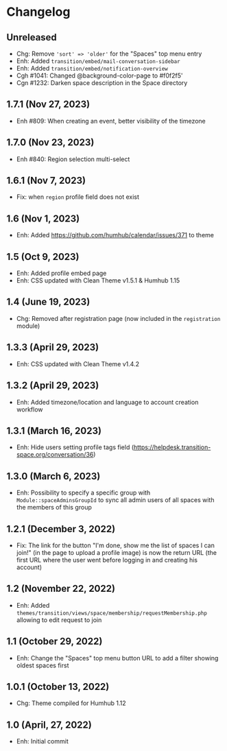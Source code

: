 Changelog
=========

Unreleased
--------------------
- Chg: Remove `'sort' => 'older'` for the "Spaces" top menu entry
- Enh: Added `transition/embed/mail-conversation-sidebar`
- Enh: Added `transition/embed/notification-overview`
- Cgh #1041: Changed @background-color-page to #f0f2f5'
- Cgn #1232: Darken space description in the Space directory

1.7.1 (Nov 27, 2023)
--------------------
- Enh #809: When creating an event, better visibility of the timezone

1.7.0 (Nov 23, 2023)
--------------------
- Enh #840: Region selection multi-select

1.6.1 (Nov 7, 2023)
--------------------
- Fix: when `region` profile field does not exist

1.6 (Nov 1, 2023)
--------------------
- Enh: Added https://github.com/humhub/calendar/issues/371 to theme

1.5 (Oct 9, 2023)
--------------------
- Enh: Added profile embed page
- Enh: CSS updated with Clean Theme v1.5.1 & Humhub 1.15

1.4 (June 19, 2023)
--------------------
- Chg: Removed after registration page (now included in the `registration` module)

1.3.3 (April 29, 2023)
--------------------
- Enh: CSS updated with Clean Theme v1.4.2

1.3.2 (April 29, 2023)
--------------------
- Enh: Added timezone/location and language to account creation workflow

1.3.1 (March 16, 2023)
--------------------
- Enh: Hide users setting profile tags field (https://helpdesk.transition-space.org/conversation/36)

1.3.0 (March 6, 2023)
--------------------
- Enh: Possibility to specify a specific group with `Module::spaceAdminsGroupId` to sync all admin users of all spaces
  with the members of this group

1.2.1 (December 3, 2022)
--------------------
- Fix: The link for the button "I\'m done, show me the list of spaces I can join!" (in the page to upload a profile
  image) is now the return URL (the first URL where the user went before logging in and creating his account)

1.2 (November 22, 2022)
--------------------
- Enh: Added `themes/transition/views/space/membership/requestMembership.php` allowing to edit request to join

1.1 (October 29, 2022)
--------------------
- Enh: Change the "Spaces" top menu button URL to add a filter showing oldest spaces first

1.0.1 (October 13, 2022)
--------------------
- Chg: Theme compiled for Humhub 1.12

1.0 (April, 27, 2022)
--------------------
- Enh: Initial commit
